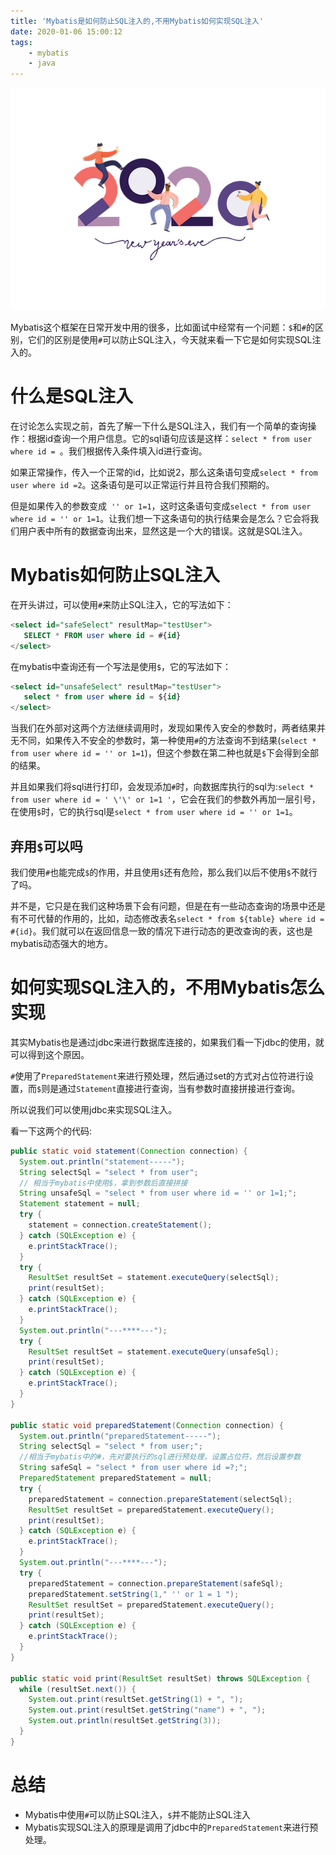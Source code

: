 ```yaml
---
title: 'Mybatis是如何防止SQL注入的,不用Mybatis如何实现SQL注入'
date: 2020-01-06 15:00:12
tags: 
	- mybatis
	- java
---
```


![](https://raw.githubusercontent.com/liunaijie/images/master/happy-new-year-4718894_640.png)

Mybatis这个框架在日常开发中用的很多，比如面试中经常有一个问题：`$`和`#`的区别，它们的区别是使用`#`可以防止SQL注入，今天就来看一下它是如何实现SQL注入的。

# 什么是SQL注入

在讨论怎么实现之前，首先了解一下什么是SQL注入，我们有一个简单的查询操作：根据id查询一个用户信息。它的sql语句应该是这样：`select * from user where id = `。我们根据传入条件填入id进行查询。

如果正常操作，传入一个正常的id，比如说2，那么这条语句变成`select * from user where id =2`。这条语句是可以正常运行并且符合我们预期的。

但是如果传入的参数变成` '' or 1=1`，这时这条语句变成`select * from user where id = '' or 1=1`。让我们想一下这条语句的执行结果会是怎么？它会将我们用户表中所有的数据查询出来，显然这是一个大的错误。这就是SQL注入。

<!--more-->

# Mybatis如何防止SQL注入

在开头讲过，可以使用`#`来防止SQL注入，它的写法如下：

```sql
<select id="safeSelect" resultMap="testUser">
   SELECT * FROM user where id = #{id}
</select>
```

在mybatis中查询还有一个写法是使用`$`，它的写法如下：

```sql
<select id="unsafeSelect" resultMap="testUser">
   select * from user where id = ${id}
</select>
```

当我们在外部对这两个方法继续调用时，发现如果传入安全的参数时，两者结果并无不同，如果传入不安全的参数时，第一种使用`#`的方法查询不到结果(`select * from user where id = '' or 1=1`)，但这个参数在第二种也就是`$`下会得到全部的结果。

并且如果我们将sql进行打印，会发现添加`#`时，向数据库执行的sql为:`select * from user where id = ' \'\' or 1=1 '`，它会在我们的参数外再加一层引号，在使用`$`时，它的执行sql是`select * from user where id = '' or 1=1`。

## 弃用`$`可以吗

我们使用`#`也能完成`$`的作用，并且使用`$`还有危险，那么我们以后不使用`$`不就行了吗。

并不是，它只是在我们这种场景下会有问题，但是在有一些动态查询的场景中还是有不可代替的作用的，比如，动态修改表名`select * from ${table} where id = #{id}`。我们就可以在返回信息一致的情况下进行动态的更改查询的表，这也是mybatis动态强大的地方。

# 如何实现SQL注入的，不用Mybatis怎么实现

其实Mybatis也是通过jdbc来进行数据库连接的，如果我们看一下jdbc的使用，就可以得到这个原因。

`#`使用了`PreparedStatement`来进行预处理，然后通过set的方式对占位符进行设置，而`$`则是通过`Statement`直接进行查询，当有参数时直接拼接进行查询。

所以说我们可以使用jdbc来实现SQL注入。

看一下这两个的代码:

```java
public static void statement(Connection connection) {
  System.out.println("statement-----");
  String selectSql = "select * from user";
  // 相当于mybatis中使用$，拿到参数后直接拼接
  String unsafeSql = "select * from user where id = '' or 1=1;";
  Statement statement = null;
  try {
    statement = connection.createStatement();
  } catch (SQLException e) {
    e.printStackTrace();
  }
  try {
    ResultSet resultSet = statement.executeQuery(selectSql);
    print(resultSet);
  } catch (SQLException e) {
    e.printStackTrace();
  }
  System.out.println("---****---");
  try {
    ResultSet resultSet = statement.executeQuery(unsafeSql);
    print(resultSet);
  } catch (SQLException e) {
    e.printStackTrace();
  }
}

public static void preparedStatement(Connection connection) {
  System.out.println("preparedStatement-----");
  String selectSql = "select * from user;";
  //相当于mybatis中的#，先对要执行的sql进行预处理，设置占位符，然后设置参数
  String safeSql = "select * from user where id =?;";
  PreparedStatement preparedStatement = null;
  try {
    preparedStatement = connection.prepareStatement(selectSql);
    ResultSet resultSet = preparedStatement.executeQuery();
    print(resultSet);
  } catch (SQLException e) {
    e.printStackTrace();
  }
  System.out.println("---****---");
  try {
    preparedStatement = connection.prepareStatement(safeSql);
    preparedStatement.setString(1," '' or 1 = 1 ");
    ResultSet resultSet = preparedStatement.executeQuery();
    print(resultSet);
  } catch (SQLException e) {
    e.printStackTrace();
  }
}

public static void print(ResultSet resultSet) throws SQLException {
  while (resultSet.next()) {
    System.out.print(resultSet.getString(1) + ", ");
    System.out.print(resultSet.getString("name") + ", ");
    System.out.println(resultSet.getString(3));
  }
}
```

# 总结

- Mybatis中使用`#`可以防止SQL注入，`$`并不能防止SQL注入
- Mybatis实现SQL注入的原理是调用了jdbc中的`PreparedStatement`来进行预处理。
